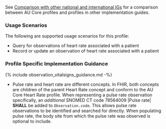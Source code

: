 See [Comparison with other national and international IGs](comparison.html) for a comparison between AU Core profiles and profiles in other implementation guides.

### Usage Scenarios

The following are supported usage scenarios for this profile:

- Query for observations of heart rate associated with a patient
- Record or update an observation of heart rate associated with a patient

### Profile Specific Implementation Guidance
{% include observation_vitalsigns_guidance.md -%}
- Pulse rate and heart rate are different concepts. In FHIR, both concepts are children of the parent Heart Rate concept and conform to the AU Core Heart Rate profile. When representing a pulse rate observation specifically, an *additional* SNOMED CT code 78564009 \|Pulse rate\| **SHALL** be added to `Observation.code`. This allows pulse rate observations to be identified and searched for directly. When populating pulse rate, the body site from which the pulse rate was observed is optional to include.
